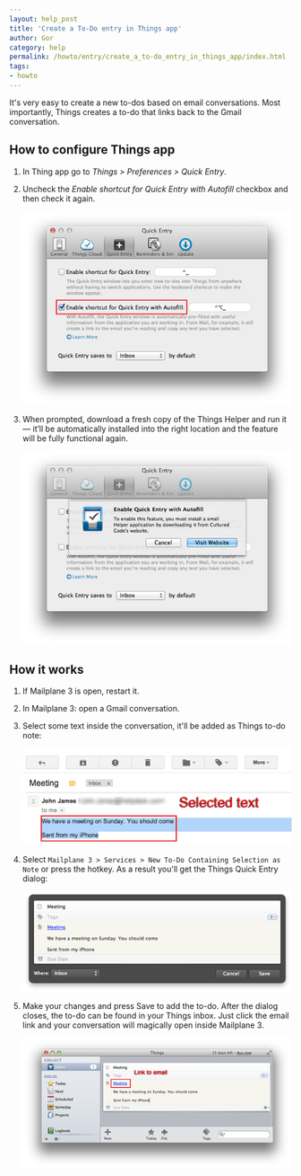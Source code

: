 ```yaml
---
layout: help_post
title: 'Create a To-Do entry in Things app'
author: Gor
category: help
permalink: /howto/entry/create_a_to-do_entry_in_things_app/index.html
tags:
- howto
---
```


It's very easy to create a new to-dos based on email conversations. Most importantly, Things creates a to-do that links back to the Gmail conversation.


## How to configure Things app

1. In Thing app go to *Things > Preferences > Quick Entry*.

2. Uncheck the *Enable shortcut for Quick Entry with Autofill* checkbox and then check it again. 

	![screen1](/assets/howto/2013-04-25-create_a_to-do_entry_in_things_app/screen1.png) 
 
3. When prompted, download a fresh copy of the Things Helper and run it — it’ll be automatically installed into the right location and the feature will be fully functional again.

	![screen2](/assets/howto/2013-04-25-create_a_to-do_entry_in_things_app/screen2.png)


## How it works

1. If Mailplane 3 is open, restart it.

2. In Mailplane 3: open a Gmail conversation.

3. Select some text inside the conversation, it'll be added as Things to-do note:

	![screen3](/assets/howto/2013-04-25-create_a_to-do_entry_in_things_app/screen3.png) 

4. Select `Mailplane 3 > Services > New To-Do Containing Selection as Note` or press the hotkey. As a result you'll get the Things Quick Entry dialog:

 	![screen4](/assets/howto/2013-04-25-create_a_to-do_entry_in_things_app/screen4.png)

5. Make your changes and press Save to add the to-do. After the dialog closes, the to-do can be found in your Things inbox. Just click the email link and your conversation will magically open inside Mailplane 3.

	![screen5](/assets/howto/2013-04-25-create_a_to-do_entry_in_things_app/screen5.png)